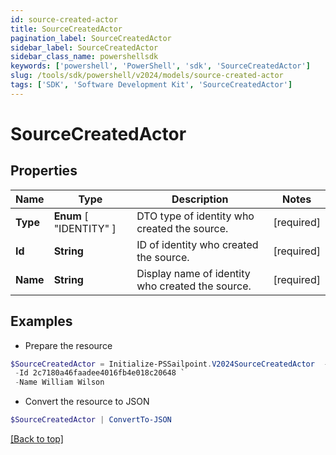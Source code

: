 ```yaml
---
id: source-created-actor
title: SourceCreatedActor
pagination_label: SourceCreatedActor
sidebar_label: SourceCreatedActor
sidebar_class_name: powershellsdk
keywords: ['powershell', 'PowerShell', 'sdk', 'SourceCreatedActor'] 
slug: /tools/sdk/powershell/v2024/models/source-created-actor
tags: ['SDK', 'Software Development Kit', 'SourceCreatedActor']
---
```



# SourceCreatedActor

## Properties

Name | Type | Description | Notes
------------ | ------------- | ------------- | -------------
**Type** |   **Enum** [  "IDENTITY" ] | DTO type of identity who created the source. | [required]
**Id** |  **String** | ID of identity who created the source. | [required]
**Name** |  **String** | Display name of identity who created the source. | [required]

## Examples

- Prepare the resource
```powershell
$SourceCreatedActor = Initialize-PSSailpoint.V2024SourceCreatedActor  -Type IDENTITY `
 -Id 2c7180a46faadee4016fb4e018c20648 `
 -Name William Wilson
```

- Convert the resource to JSON
```powershell
$SourceCreatedActor | ConvertTo-JSON
```


[[Back to top]](#) 

